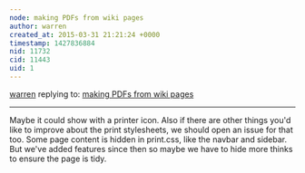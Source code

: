 ```yaml
---
node: making PDFs from wiki pages
author: warren
created_at: 2015-03-31 21:21:24 +0000
timestamp: 1427836884
nid: 11732
cid: 11443
uid: 1
---
```




[warren](../profile/warren) replying to: [making PDFs from wiki pages](../notes/mathew/03-31-2015/making-pdfs-from-wiki-pages)

----
Maybe it could show with a printer icon. Also if there are other things you'd like to improve about the print stylesheets, we should open an issue for that too. Some page content is hidden in print.css, like the navbar and sidebar. But we've added features since then so maybe we have to hide more thinks to ensure the page is tidy.
